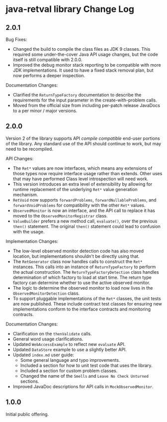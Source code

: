# java-retval library Change Log


## 2.0.1

Bug Fixes:

* Changed the build to compile the class files as JDK 9 classes.  This required some under-the-cover Java API usage changes, but the code itself is still compatible with 2.0.0.
* Improved the debug monitor stack reporting to be compatible with more JDK implementations.  It used to have a fixed stack removal plan, but now performs a deeper inspection.


Documentation Changes:

* Clarified the `ReturnTypeFactory` documentation to describe the requirements for the input parameter in the create-with-problem calls.
* Moved from the official size from including per-patch release JavaDocs to a per minor / major versions.



## 2.0.0

Version 2 of the library supports API *compile compatible* end-user portions of the library.  Any standard use of the API should continue to work, but may need to be recompiled.


API Changes:

* The `Ret*` values are now interfaces, which means any extensions of those types now require interface usage rather than extends.  Other uses that may have performed Class level introspection will need work.
* This version introduces an extra level of extensibility by allowing for runtime replacement of the underlying `Ret*` value generation mechanism. 
* `RetVoid` now supports `forwardProblems`, `forwardNullableProblems`, and `forwardVoidProblems` for compatibility with the other `Ret*` values.
* `ObservedMonitor` is now an interface, and the API call to replace it has moved to the `ObservedMonitorRegistrar` class.
* `ValueBuilder` prefers a new method call, `evaluate()`, over the previous `then()` statement.  The original `then()` statement could lead to confusion with the usage.


Implementation Changes:

* The low-level observed monitor detection code has also moved location, but implementations shouldn't be directly using that.
* The `RetGenerator` class now handles calls to construct the `Ret*` instances.  This calls into an instance of `ReturnTypeFactory` to perform the actual construction.  The `ReturnTypeFactoryDetection` class handles determination of which factory to load at start time.  The return type factory can determine whether to use the active observed monitor.
* The logic to determine the observed monitor to load now lives in the `ObservedMonitorDetection` class.
* To support pluggable implementations of the `Ret*` classes, the unit tests are now published.  These include contract test classes for ensuring new implementations conform to the interface contracts and monitoring contracts.


Documentation Changes:

* Clarification on the `thenValidate` calls.
* General word usage clarifications.
* Updated `WebAccessExample` to reflect new `evaluate` API.
* Updated `DataStore` example to use a slightly better API.
* Updated `index.md` user guide:
  * Some general language and typo improvements.
  * Included a section for how to unit test code that uses the library.
  * Included a section for custom problem classes.
  * Changed the name of the `Smells` and `Leave No Check Unturned` sections.
* Improved JavaDoc descriptions for API calls in `MockObservedMonitor`.


## 1.0.0

Initial public offering.
